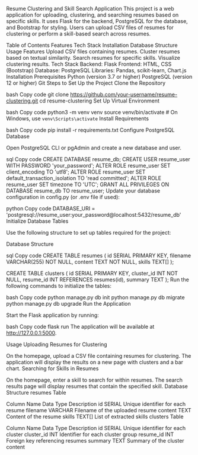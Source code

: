 Resume Clustering and Skill Search Application
This project is a web application for uploading, clustering, and searching resumes based on specific skills. It uses Flask for the backend, PostgreSQL for the database, and Bootstrap for styling. Users can upload CSV files of resumes for clustering or perform a skill-based search across resumes.

Table of Contents
Features
Tech Stack
Installation
Database Structure
Usage
Features
Upload CSV files containing resumes.
Cluster resumes based on textual similarity.
Search resumes for specific skills.
Visualize clustering results.
Tech Stack
Backend: Flask
Frontend: HTML, CSS (Bootstrap)
Database: PostgreSQL
Libraries: Pandas, scikit-learn, Chart.js
Installation
Prerequisites
Python (version 3.7 or higher)
PostgreSQL (version 12 or higher)
Git
Steps to Set Up the Project
Clone the Repository

bash
Copy code
git clone https://github.com/your-username/resume-clustering.git
cd resume-clustering
Set Up Virtual Environment

bash
Copy code
python3 -m venv venv
source venv/bin/activate  # On Windows, use `venv\Scripts\activate`
Install Requirements

bash
Copy code
pip install -r requirements.txt
Configure PostgreSQL Database

Open PostgreSQL CLI or pgAdmin and create a new database and user.

sql
Copy code
CREATE DATABASE resume_db;
CREATE USER resume_user WITH PASSWORD 'your_password';
ALTER ROLE resume_user SET client_encoding TO 'utf8';
ALTER ROLE resume_user SET default_transaction_isolation TO 'read committed';
ALTER ROLE resume_user SET timezone TO 'UTC';
GRANT ALL PRIVILEGES ON DATABASE resume_db TO resume_user;
Update your database configuration in config.py (or .env file if used):

python
Copy code
DATABASE_URI = 'postgresql://resume_user:your_password@localhost:5432/resume_db'
Initialize Database Tables

Use the following structure to set up tables required for the project:

Database Structure

sql
Copy code
CREATE TABLE resumes (
    id SERIAL PRIMARY KEY,
    filename VARCHAR(255) NOT NULL,
    content TEXT NOT NULL,
    skills TEXT[]
);

CREATE TABLE clusters (
    id SERIAL PRIMARY KEY,
    cluster_id INT NOT NULL,
    resume_id INT REFERENCES resumes(id),
    summary TEXT
);
Run the following commands to initialize the tables:

bash
Copy code
python manage.py db init
python manage.py db migrate
python manage.py db upgrade
Run the Application

Start the Flask application by running:

bash
Copy code
flask run
The application will be available at http://127.0.0.1:5000.

Usage
Uploading Resumes for Clustering

On the homepage, upload a CSV file containing resumes for clustering.
The application will display the results on a new page with clusters and a bar chart.
Searching for Skills in Resumes

On the homepage, enter a skill to search for within resumes.
The search results page will display resumes that contain the specified skill.
Database Structure
resumes Table

Column Name	Data Type	Description
id	SERIAL	Unique identifier for each resume
filename	VARCHAR	Filename of the uploaded resume
content	TEXT	Content of the resume
skills	TEXT[]	List of extracted skills
clusters Table

Column Name	Data Type	Description
id	SERIAL	Unique identifier for each cluster
cluster_id	INT	Identifier for each cluster group
resume_id	INT	Foreign key referencing resumes
summary	TEXT	Summary of the cluster content

